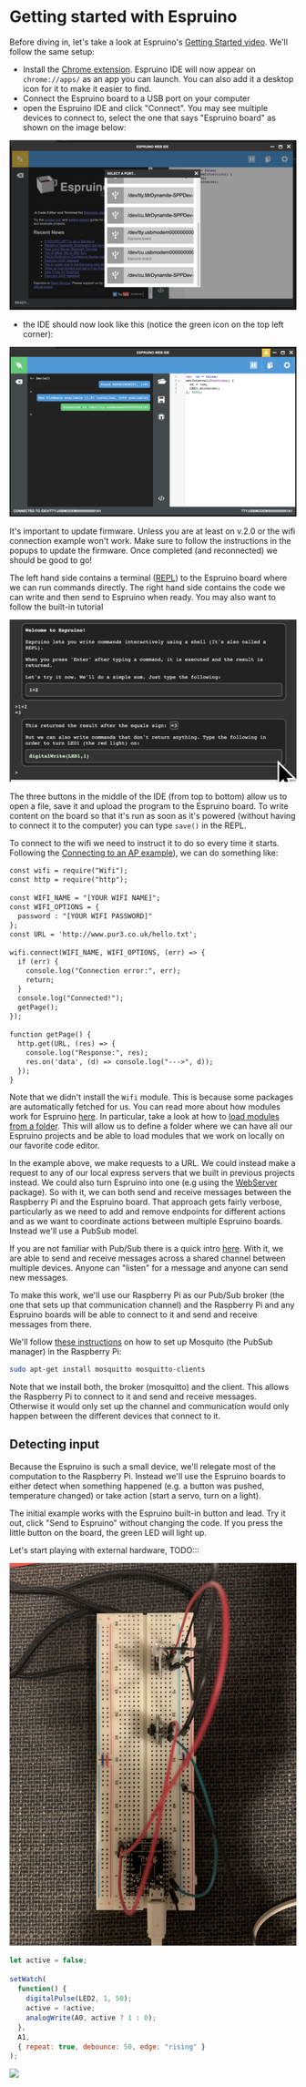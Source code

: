# Getting started with Espruino

Before diving in, let's take a look at Espruino's [Getting Started video](https://www.espruino.com/Quick+Start+USB). We'll follow the same setup:

- Install the [Chrome extension](https://chrome.google.com/webstore/detail/espruino-web-ide/bleoifhkdalbjfbobjackfdifdneehpo?hl=en). Espruino IDE will now appear on `chrome://apps/` as an app you can launch. You can also add it a desktop icon for it to make it easier to find.
- Connect the Espruino board to a USB port on your computer
- open the Espruino IDE and click "Connect". You may see multiple devices to connect to, select the one that says "Espruino board" as shown on the image below:

![](./select_a_port.png)

- the IDE should now look like this (notice the green icon on the top left corner):

![](./ide.png)

It's important to update firmware. Unless you are at least on v.2.0 or the wifi connection example won't work. Make sure to follow the instructions in the popups to update the firmware. Once completed (and reconnected) we should be good to go!

The left hand side contains a terminal ([REPL](https://codewith.mu/en/tutorials/1.0/repl)) to the Espruino board where we can run commands directly. The right hand side contains the code we can write and then send to Espruino when ready. You may also want to follow the built-in tutorial

![](./tutorial.png)

The three buttons in the middle of the IDE (from top to bottom) allow us to open a file, save it and upload the program to the Espruino board. To write content on the board so that it's run as soon as it's powered (without having to connect it to the computer) you can type `save()` in the REPL.

To connect to the wifi we need to instruct it to do so every time it starts. Following the [Connecting to an AP example](https://www.espruino.com/WiFi#connecting-to-an-ap)), we can do something like:

```
const wifi = require("Wifi");
const http = require("http");

const WIFI_NAME = "[YOUR WIFI NAME]";
const WIFI_OPTIONS = {
  password : "[YOUR WIFI PASSWORD]"
};
const URL = 'http://www.pur3.co.uk/hello.txt';

wifi.connect(WIFI_NAME, WIFI_OPTIONS, (err) => {
  if (err) {
    console.log("Connection error:", err);
    return;
  }
  console.log("Connected!");
  getPage();
});

function getPage() {
  http.get(URL, (res) => {
    console.log("Response:", res);
    res.on('data', (d) => console.log("--->", d));
  });
}
```

Note that we didn't install the `Wifi` module. This is because some packages are automatically fetched for us. You can read more about how modules work for Espruino [here](https://www.espruino.com/Modules). In particular, take a look at how to [load modules from a folder](https://www.espruino.com/Modules#from-a-local-folder). This will allow us to define a folder where we can have all our Espruino projects and be able to load modules that we work on locally on our favorite code editor.

In the example above, we make requests to a URL. We could instead make a request to any of our local express servers that we built in previous projects instead. We could also turn Espruino into one (e.g using the [WebServer](https://www.espruino.com/WebServer) package). So with it, we can both send and receive messages between the Raspberry Pi and the Espruino board. That approach gets fairly verbose, particularly as we need to add and remove endpoints for different actions and as we want to coordinate actions between multiple Espruino boards. Instead we'll use a PubSub model.

If you are not familiar with Pub/Sub there is a quick intro [here](https://blog.stackpath.com/pub-sub/). With it, we are able to send and receive messages across a shared channel between multiple devices. Anyone can "listen" for a message and anyone can send new messages.

To make this work, we'll use our Raspberry Pi as our Pub/Sub broker (the one that sets up that communication channel) and the Raspberry Pi and any Espruino boards will be able to connect to it and send and receive messages from there.

We'll follow [these instructions](https://www.instructables.com/id/Installing-MQTT-BrokerMosquitto-on-Raspberry-Pi/) on how to set up Mosquito (the PubSub manager) in the Raspberry Pi:

```sh
sudo apt-get install mosquitto mosquitto-clients
```

Note that we install both, the broker (mosquitto) and the client. This allows the Raspberry Pi to connect to it and send and receive messages. Otherwise it would only set up the channel and communication would only happen between the different devices that connect to it.

## Detecting input

Because the Espruino is such a small device, we'll relegate most of the computation to the Raspberry Pi. Instead we'll use the Espruino boards to either detect when something happened (e.g. a button was pushed, temperature changed) or take action (start a servo, turn on a light).

The initial example works with the Espruino built-in button and lead. Try it out, click "Send to Espruino" without changing the code. If you press the little button on the board, the green LED will light up.

Let's start playing with external hardware, TODO:::

![](./external.jpg)

```js
let active = false;

setWatch(
  function() {
    digitalPulse(LED2, 1, 50);
    active = !active;
    analogWrite(A0, active ? 1 : 0);
  },
  A1,
  { repeat: true, debounce: 50, edge: "rising" }
);
```

![](./external.gif)
